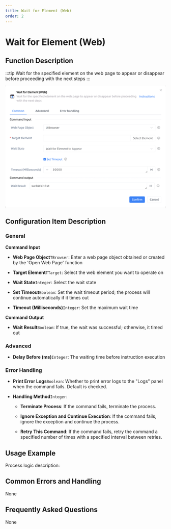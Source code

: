 ```yaml
---
title: Wait for Element (Web)
order: 2
---
```


# Wait for Element (Web)

## Function Description

:::tip 
Wait for the specified element on the web page to appear or disappear before proceeding with the next steps
:::

![Wait for Element (Web)](../../../assets/Wait%20for%20Element%20(Web)_command.png)

## Configuration Item Description

### General

**Command Input**

- **Web Page Object**`TBrowser`: Enter a web page object obtained or created by the 'Open Web Page' function

- **Target Element**`TTarget`: Select the web element you want to operate on

- **Wait State**`Integer`: Select the wait state

- **Set Timeout**`Boolean`: Set the wait timeout period; the process will continue automatically if it times out

- **Timeout (Milliseconds)**`Integer`: Set the maximum wait time


**Command Output**

- **Wait Result**`Boolean`: If true, the wait was successful; otherwise, it timed out

### Advanced

- **Delay Before (ms)**`Integer`: The waiting time before instruction execution

### Error Handling

- **Print Error Logs**`Boolean`: Whether to print error logs to the "Logs" panel when the command fails. Default is checked. 

- **Handling Method**`Integer`:

    - **Terminate Process**: If the command fails, terminate the process.

    - **Ignore Exception and Continue Execution**: If the command fails, ignore the exception and continue the process.

    - **Retry This Command**: If the command fails, retry the command a specified number of times with a specified interval between retries.

## Usage Example

Process logic description:

## Common Errors and Handling

None

## Frequently Asked Questions

None

